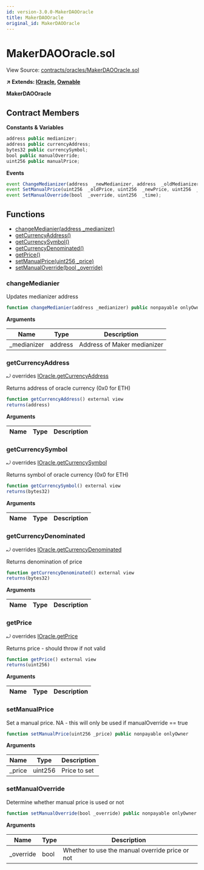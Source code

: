 ```yaml
---
id: version-3.0.0-MakerDAOOracle
title: MakerDAOOracle
original_id: MakerDAOOracle
---
```


# MakerDAOOracle.sol

View Source: [contracts/oracles/MakerDAOOracle.sol](../../contracts/oracles/MakerDAOOracle.sol)

**↗ Extends: [IOracle](IOracle.md), [Ownable](Ownable.md)**

**MakerDAOOracle**

## Contract Members
**Constants & Variables**

```js
address public medianizer;
address public currencyAddress;
bytes32 public currencySymbol;
bool public manualOverride;
uint256 public manualPrice;

```

**Events**

```js
event ChangeMedianizer(address  _newMedianizer, address  _oldMedianizer, uint256  _now);
event SetManualPrice(uint256  _oldPrice, uint256  _newPrice, uint256  _time);
event SetManualOverride(bool  _override, uint256  _time);
```

## Functions

- [changeMedianier(address _medianizer)](#changemedianier)
- [getCurrencyAddress()](#getcurrencyaddress)
- [getCurrencySymbol()](#getcurrencysymbol)
- [getCurrencyDenominated()](#getcurrencydenominated)
- [getPrice()](#getprice)
- [setManualPrice(uint256 _price)](#setmanualprice)
- [setManualOverride(bool _override)](#setmanualoverride)

### changeMedianier

Updates medianizer address

```js
function changeMedianier(address _medianizer) public nonpayable onlyOwner 
```

**Arguments**

| Name        | Type           | Description  |
| ------------- |------------- | -----|
| _medianizer | address | Address of Maker medianizer | 

### getCurrencyAddress

⤾ overrides [IOracle.getCurrencyAddress](IOracle.md#getcurrencyaddress)

Returns address of oracle currency (0x0 for ETH)

```js
function getCurrencyAddress() external view
returns(address)
```

**Arguments**

| Name        | Type           | Description  |
| ------------- |------------- | -----|

### getCurrencySymbol

⤾ overrides [IOracle.getCurrencySymbol](IOracle.md#getcurrencysymbol)

Returns symbol of oracle currency (0x0 for ETH)

```js
function getCurrencySymbol() external view
returns(bytes32)
```

**Arguments**

| Name        | Type           | Description  |
| ------------- |------------- | -----|

### getCurrencyDenominated

⤾ overrides [IOracle.getCurrencyDenominated](IOracle.md#getcurrencydenominated)

Returns denomination of price

```js
function getCurrencyDenominated() external view
returns(bytes32)
```

**Arguments**

| Name        | Type           | Description  |
| ------------- |------------- | -----|

### getPrice

⤾ overrides [IOracle.getPrice](IOracle.md#getprice)

Returns price - should throw if not valid

```js
function getPrice() external view
returns(uint256)
```

**Arguments**

| Name        | Type           | Description  |
| ------------- |------------- | -----|

### setManualPrice

Set a manual price. NA - this will only be used if manualOverride == true

```js
function setManualPrice(uint256 _price) public nonpayable onlyOwner 
```

**Arguments**

| Name        | Type           | Description  |
| ------------- |------------- | -----|
| _price | uint256 | Price to set | 

### setManualOverride

Determine whether manual price is used or not

```js
function setManualOverride(bool _override) public nonpayable onlyOwner 
```

**Arguments**

| Name        | Type           | Description  |
| ------------- |------------- | -----|
| _override | bool | Whether to use the manual override price or not | 

